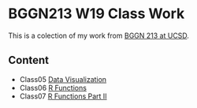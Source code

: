 # BGGN213 W19 Class Work 

This is a colection of my work from [BGGN 213 at UCSD](https://bioboot.github.io/bggn213_W19/).

## Content
  - Class05 [Data Visualization](https://github.com/gluna17/BGGN213/blob/master/Class%205/Class05.md)
  - Class06 [R Functions](https://github.com/gluna17/BGGN213/blob/master/Class06/Class06.md)
  - Class07 [R Functions Part II](https://github.com/gluna17/BGGN213/blob/master/Class07/class07.md)
